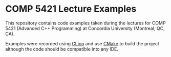# COMP 5421 Lecture Examples
This repository contains code examples taken during the lectures for COMP 5421 (Advanced C++ Programming) at Concordia University (Montreal, QC, CA).

Examples were recorded using [CLion](https://www.jetbrains.com/clion/) and use [CMake](https://cmake.org/) to build the project although the code should be compatible into any IDE.
